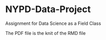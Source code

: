 # NYPD-Data-Project
Assignment for Data Science as a Field Class

The PDF file is the knit of the RMD file
